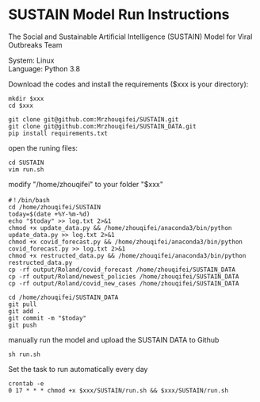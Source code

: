 # SUSTAIN Model Run Instructions
The Social and Sustainable Artificial Intelligence (SUSTAIN) Model for Viral Outbreaks Team

System: Linux   
Language: Python 3.8

Download the codes and install the requirements ($xxx is your directory):

    mkdir $xxx
    cd $xxx

    git clone git@github.com:Mrzhouqifei/SUSTAIN.git
    git clone git@github.com:Mrzhouqifei/SUSTAIN_DATA.git
    pip install requirements.txt

open the runing files:

    cd SUSTAIN
    vim run.sh

modify "/home/zhouqifei" to your folder "$xxx"

    #！/bin/bash
    cd /home/zhouqifei/SUSTAIN
    today=$(date +%Y-%m-%d)
    echo "$today" >> log.txt 2>&1
    chmod +x update_data.py && /home/zhouqifei/anaconda3/bin/python update_data.py >> log.txt 2>&1
    chmod +x covid_forecast.py && /home/zhouqifei/anaconda3/bin/python covid_forecast.py >> log.txt 2>&1
    chmod +x restructed_data.py && /home/zhouqifei/anaconda3/bin/python restructed_data.py 
    cp -rf output/Roland/covid_forecast /home/zhouqifei/SUSTAIN_DATA
    cp -rf output/Roland/newest_policies /home/zhouqifei/SUSTAIN_DATA
    cp -rf output/Roland/covid_new_cases /home/zhouqifei/SUSTAIN_DATA

    cd /home/zhouqifei/SUSTAIN_DATA
    git pull
    git add .
    git commit -m "$today"
    git push

manually run the model and upload the SUSTAIN DATA to Github

    sh run.sh

Set the task to run automatically every day

    crontab -e
    0 17 * * * chmod +x $xxx/SUSTAIN/run.sh && $xxx/SUSTAIN/run.sh